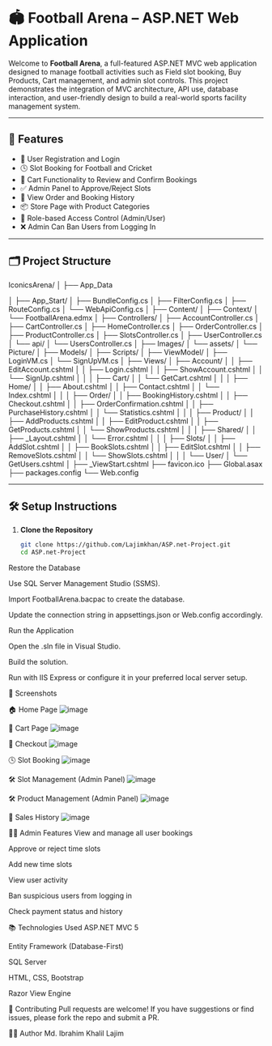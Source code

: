# 🏟️ Football Arena – ASP.NET Web Application

Welcome to **Football Arena**, a full-featured ASP.NET MVC web application designed to manage football activities such as Field slot booking, Buy Products, Cart management, and admin slot controls. This project demonstrates the integration of MVC architecture, API use, database interaction, and user-friendly design to build a real-world sports facility management system.

---

## 🚀 Features

- 👥 User Registration and Login
- 🕓 Slot Booking for Football and Cricket
- 🛒 Cart Functionality to Review and Confirm Bookings
- ✅ Admin Panel to Approve/Reject Slots
- 🧾 View Order and Booking History
- 📦 Store Page with Product Categories
- 🔐 Role-based Access Control (Admin/User)
- ❌ Admin Can Ban Users from Logging In

---

## 🗂️ Project Structure

IconicsArena/
│
├── App_Data

│
├── App_Start/
│   ├── BundleConfig.cs
│   ├── FilterConfig.cs
│   ├── RouteConfig.cs
│   └── WebApiConfig.cs
│
├── Content/
│
├── Context/
│   └── FootballArena.edmx
│
├── Controllers/
│   ├── AccountController.cs
│   ├── CartController.cs
│   ├── HomeController.cs
│   ├── OrderController.cs
│   ├── ProductController.cs
│   ├── SlotsController.cs
│   ├── UserController.cs
│   └── api/
│       └── UsersController.cs
│
├── Images/
│   └── assets/
│       └── Picture/
│
├── Models/
│
├── Scripts/
│
├── ViewModel/
│   ├── LoginVM.cs
│   └── SignUpVM.cs
│
├── Views/
│   ├── Account/
│   │   ├── EditAccount.cshtml
│   │   ├── Login.cshtml
│   │   ├── ShowAccount.cshtml
│   │   └── SignUp.cshtml
│   │
│   ├── Cart/
│   │   └── GetCart.cshtml
│   │
│   ├── Home/
│   │   ├── About.cshtml
│   │   ├── Contact.cshtml
│   │   └── Index.cshtml
│   │
│   ├── Order/
│   │   ├── BookingHistory.cshtml
│   │   ├── Checkout.cshtml
│   │   ├── OrderConfirmation.cshtml
│   │   ├── PurchaseHistory.cshtml
│   │   └── Statistics.cshtml
│   │
│   ├── Product/
│   │   ├── AddProducts.cshtml
│   │   ├── EditProduct.cshtml
│   │   ├── GetProducts.cshtml
│   │   └── ShowProducts.cshtml
│   │
│   ├── Shared/
│   │   ├── _Layout.cshtml
│   │   └── Error.cshtml
│   │
│   ├── Slots/
│   │   ├── AddSlot.cshtml
│   │   ├── BookSlots.cshtml
│   │   ├── EditSlot.cshtml
│   │   ├── RemoveSlots.cshtml
│   │   └── ShowSlots.cshtml
│   │
│   └── User/
│       └── GetUsers.cshtml
│
├── _ViewStart.cshtml
├── favicon.ico
├── Global.asax
├── packages.config
└── Web.config

---

## 🛠️ Setup Instructions

1. **Clone the Repository**
   ```bash
   git clone https://github.com/Lajimkhan/ASP.net-Project.git
   cd ASP.net-Project
Restore the Database

Use SQL Server Management Studio (SSMS).

Import FootballArena.bacpac to create the database.

Update the connection string in appsettings.json or Web.config accordingly.

Run the Application

Open the .sln file in Visual Studio.

Build the solution.

Run with IIS Express or configure it in your preferred local server setup.

📸 Screenshots

🏠 Home Page
![image](https://github.com/user-attachments/assets/3c41bdaf-a0d3-4ce0-8190-35bf8afbfa70)

🛒 Cart Page
![image](https://github.com/user-attachments/assets/e1ab0357-09e7-4253-9519-cf33ffe25540)

🛒 Checkout
![image](https://github.com/user-attachments/assets/ea369edb-5f06-4c64-b483-b818b891e422)

🕓 Slot Booking
![image](https://github.com/user-attachments/assets/443aa4b4-ed0b-4d8c-8d4d-160e01a29c63)

🛠️ Slot Management (Admin Panel)
![image](https://github.com/user-attachments/assets/8f4d1f6e-556d-4914-a9f7-3b9e163f973a)

🛠️ Product Management (Admin Panel)
![image](https://github.com/user-attachments/assets/9d7bcf56-a88b-4720-bcda-ee4c46ca8193)

📄 Sales History
![image](https://github.com/user-attachments/assets/7c05d052-b221-4fb8-aa32-e7bf4af2281d)



👨‍💼 Admin Features
View and manage all user bookings

Approve or reject time slots

Add new time slots

View user activity

Ban suspicious users from logging in

Check payment status and history

📚 Technologies Used
ASP.NET MVC 5

Entity Framework (Database-First)

SQL Server

HTML, CSS, Bootstrap

Razor View Engine

🤝 Contributing
Pull requests are welcome! If you have suggestions or find issues, please fork the repo and submit a PR.

🙋‍♂️ Author
Md. Ibrahim Khalil Lajim 

